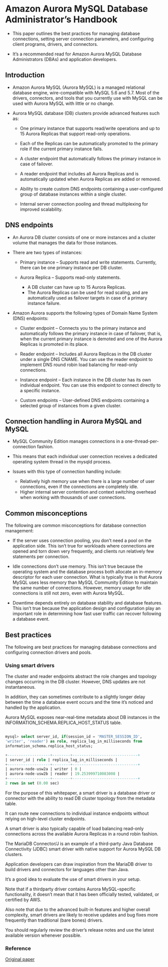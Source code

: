 # Amazon Aurora MySQL Database Administrator’s Handbook

- This paper outlines the best practices for managing database connections, setting server connection parameters, and configuring client programs, drivers, and connectors. 

- It’s a recommended read for Amazon Aurora MySQL Database Administrators (DBAs) and application developers.

## Introduction

- Amazon Aurora MySQL (Aurora MySQL) is a managed relational database engine, wire-compatible with MySQL 5.6 and 5.7. Most of the drivers, connectors, and tools that you currently use with MySQL can be used with Aurora MySQL with little or no change.

- Aurora MySQL database (DB) clusters provide advanced features such as:

    - One primary instance that supports read/write operations and up to 15 Aurora Replicas that support read-only operations. 
    
    - Each of the Replicas can be automatically promoted to the primary role if the current primary instance fails.

    - A cluster endpoint that automatically follows the primary instance in case of failover.
    
    - A reader endpoint that includes all Aurora Replicas and is automatically updated when Aurora Replicas are added or removed.
    
    - Ability to create custom DNS endpoints containing a user-configured group of database instances within a single cluster.
    
    - Internal server connection pooling and thread multiplexing for improved scalability. 


## DNS endpoints

- An Aurora DB cluster consists of one or more instances and a cluster volume that manages the data for those instances. 

- There are two types of instances:

  - Primary instance – Supports read and write statements. Currently, there can be one primary instance per DB cluster.

  - Aurora Replica – Supports read-only statements. 
    - A DB cluster can have up to 15 Aurora Replicas. 
    - The Aurora Replicas can be used for read scaling, and are automatically used as failover targets in case of a primary instance failure.


- Amazon Aurora supports the following types of Domain Name System (DNS) endpoints:
  
  - Cluster endpoint – Connects you to the primary instance and automatically follows the primary instance in case of failover, that is, when the current primary instance is demoted and one of the Aurora Replicas is promoted in its place.

  - Reader endpoint – Includes all Aurora Replicas in the DB cluster under a single DNS CNAME. You can use the reader endpoint to implement DNS round robin load balancing for read-only connections.

  - Instance endpoint – Each instance in the DB cluster has its own individual endpoint. You can use this endpoint to connect directly to a specific instance.

  - Custom endpoints – User-defined DNS endpoints containing a selected group of instances from a given cluster.


## Connection handling in Aurora MySQL and MySQL

- MySQL Community Edition manages connections in a one-thread-per-connection fashion. 
- This means that each individual user connection receives a dedicated operating system thread in the mysqld process. 
- Issues with this type of connection handling include:

  - Relatively high memory use when there is a large number of user connections, even if the connections are completely idle. 
  - Higher internal server contention and context switching overhead when working with thousands of user connections. 




## Common misconceptions

The following are common misconceptions for database connection management: 

 - If the server uses connection pooling, you don’t need a pool on the application side. This isn’t true for workloads where connections are opened and torn down very frequently, and clients run relatively few statements per connection.
 
 - Idle connections don’t use memory. This isn’t true because the operating system and the database process both allocate an in-memory descriptor for each user connection. What is typically true is that Aurora MySQL uses less memory than MySQL Community Edition to maintain the same number of connections. However, memory usage for idle connections is still not zero, even with Aurora MySQL.

 - Downtime depends entirely on database stability and database features. This isn’t true because the application design and configuration play an important role in determining how fast user traffic can recover following a database event.


## Best practices

The following are best practices for managing database connections and configuring connection drivers and pools.

### Using smart drivers

The cluster and reader endpoints abstract the role changes and topology changes occurring in the DB cluster. However, DNS updates are not instantaneous. 

In addition, they can sometimes contribute to a slightly longer delay between the time a database event occurs and the time it’s noticed and handled by the application.


Aurora MySQL exposes near-real-time metadata about DB instances in the INFORMATION_SCHEMA.REPLICA_HOST_STATUS table.

```sql
  
mysql> select server_id, if(session_id = 'MASTER_SESSION_ID',
'writer', 'reader') as role, replica_lag_in_milliseconds from
information_schema.replica_host_status;

+-------------------+--------+-----------------------------+
| server_id | role | replica_lag_in_milliseconds |
+-------------------+--------+-----------------------------+
| aurora-node-usw2a | writer | 0 |
| aurora-node-usw2b | reader | 19.253999710083008 |
+-------------------+--------+-----------------------------+
2 rows in set (0.00 sec)

```


For the purpose of this whitepaper, a smart driver is a database driver or connector with the ability to read DB cluster topology from the metadata table. 

It can route new connections to individual instance endpoints without relying on high-level cluster endpoints. 

A smart driver is also typically capable of load balancing read-only connections across the available Aurora Replicas in a round robin fashion.


The MariaDB Connector/J is an example of a third-party Java Database Connectivity (JDBC) smart driver with native support for Aurora MySQL DB clusters. 

Application developers can draw inspiration from the MariaDB driver to build drivers and connectors for languages other than Java.


It’s a good idea to evaluate the use of smart drivers in your setup. 

Note that if a thirdparty driver contains Aurora MySQL–specific functionality, it doesn’t mean that it has been officially tested, validated, or certified by AWS. 

Also note that due to the advanced built-in features and higher overall complexity, smart drivers are likely to receive updates and bug fixes more frequently than traditional (bare bones) drivers. 


You should regularly review the driver’s release notes and use the latest available version whenever possible.























### Reference 

<a href="https://d1.awsstatic.com/whitepapers/RDS/amazon-aurora-connection-management-handbook.pdf?did=wp_card&trk=wp_card"> Original paper </a>

